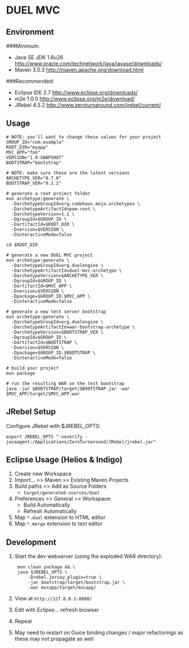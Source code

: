 DUEL MVC
========

Environment
-----------

###Minimum:

- Java SE JDK 1.6u26
	http://www.oracle.com/technetwork/java/javase/downloads/
- Maven 3.0.3
	http://maven.apache.org/download.html

###Recommended:

- Eclipse IDE 2.7
	http://www.eclipse.org/downloads/
- m2e 1.0.0
	http://www.eclipse.org/m2e/download/
- JRebel 4.5.2
	http://www.zeroturnaround.com/jrebel/current/

Usage
-----
	# NOTE: you'll want to change these values for your project
	GROUP_ID="com.example"
	ROOT_DIR="myapp"
	MVC_APP="foo"
	VERSION="1.0-SNAPSHOT"
	BOOTSTRAP="bootstrap"
	
	# NOTE: make sure these are the latest versions
	ARCHETYPE_VER="0.7.0"
	BOOTSTRAP_VER="0.2.2"
	
	# generate a root project folder
	mvn archetype:generate \
	  -DarchetypeGroupId=org.codehaus.mojo.archetypes \
	  -DarchetypeArtifactId=pom-root \
	  -DarchetypeVersion=1.1 \
	  -DgroupId=$GROUP_ID \
	  -DartifactId=$ROOT_DIR \
	  -Dversion=$VERSION \
	  -DinteractiveMode=false
	
	cd $ROOT_DIR
	
	# generate a new DUEL MVC project
	mvn archetype:generate \
	  -DarchetypeGroupId=org.duelengine \
	  -DarchetypeArtifactId=duel-mvc-archetype \
	  -DarchetypeVersion=$ARCHETYPE_VER \
	  -DgroupId=$GROUP_ID \
	  -DartifactId=$MVC_APP \
	  -Dversion=$VERSION \
	  -Dpackage=$GROUP_ID.$MVC_APP \
	  -DinteractiveMode=false
	
	# generate a new test server bootstrap
	mvn archetype:generate \
	  -DarchetypeGroupId=org.duelengine \
	  -DarchetypeArtifactId=war-bootstrap-archetype \
	  -DarchetypeVersion=$BOOTSTRAP_VER \
	  -DgroupId=$GROUP_ID \
	  -DartifactId=$BOOTSTRAP \
	  -Dversion=$VERSION \
	  -Dpackage=$GROUP_ID.$BOOTSTRAP \
	  -DinteractiveMode=false
	
	# build your project
	mvn package
	
	# run the resulting WAR on the test bootstrap
	java -jar $BOOTSTRAP/target/$BOOTSTRAP.jar -war $MVC_APP/target/$MVC_APP.war

JRebel Setup
------------

Configure JRebel with $JREBEL_OPTS:

	export JREBEL_OPTS "-noverify -javaagent:/Applications/ZeroTurnaround/JRebel/jrebel.jar"

Eclipse Usage (Helios & Indigo)
-------------------------------

1. Create new Workspace
2. Import... >> Maven >> Existing Maven Projects
3. Build paths >> Add as Source Folders
	- `target/generated-sources/duel`
4. Preferences >> General >> Workspace:
	- Build Automatically
	- Refresh Automatically
5. Map `*.duel` extension to HTML editor
6. Map `*.merge` extension to text editor

Development
-----------

1. Start the dev webserver (using the exploded WAR directory):

		mvn clean package && \
		java $JREBEL_OPTS \
			-Drebel.jersey_plugin=true \
			-jar bootstrap/target/bootstrap.jar \
			-war mvcapp/target/mvcapp/

2. View at `http://127.0.0.1:8080/`
3. Edit with Eclipse... refresh browser
4. Repeat
5. May need to restart on Guice binding changes / major refactorings as these may not propagate as well
